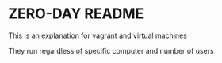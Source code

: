 # ZERO-DAY README
This is an explanation for vagrant and virtual machines

They run regardless of specific computer and number of users


